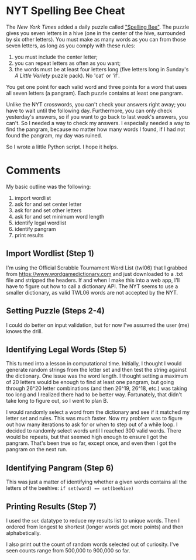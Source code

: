 # NYT Spelling Bee Cheat

The _New York Times_ added a daily puzzle called ["Spelling Bee"](https://www.nytimes.com/puzzles/spelling-bee). The puzzle gives you seven letters in a hive (one in the center of the hive, surrounded by six other letters). You must make as many words as you can from those seven letters, as long as you comply with these rules:
 1. you must include the center letter;
 2. you can repeat letters as often as you want;
 3. the words must be at least four letters long (five letters long in Sunday's _A Little Variety_ puzzle pack). No 'cat' or 'if'.

You get one point for each valid word and three points for a word that uses all seven letters (a pangram). Each puzzle contains at least one pangram.

Unlike the NYT crosswords, you can't check your answers right away; you have to wait until the following day. Furthermore, you can only check yesterday's answers, so if you want to go back to last week's answers, you can't. So I needed a way to check my answers. I especially needed a way to find the pangram, because no matter how many words I found, if I had not found the pangram, my day was ruined.

So I wrote a little Python script. I hope it helps.

# Comments

My basic outline was the following:
 1. import wordlist
 2. ask for and set center letter
 3. ask for and set other letters
 4. ask for and set minimum word length
 5. identify legal wordlist
 6. identify pangram
 7. print results

## Import Wordlist (Step 1)

I'm using the Official Scrabble Tournament Word List (twl06) that I grabbed from https://www.wordgamedictionary.com and just downloaded to a .txt file and stripped the headers. If and when I make this into a web app, I'll have to figure out how to call a dictionary API. The NYT seems to use a smaller dictionary, as valid TWL06 words are not accepted by the NYT. 

## Setting Puzzle (Steps 2-4)

I could do better on input validation, but for now I've assumed the user (me) knows the drill.

## Identifying Legal Words (Step 5)

This turned into a lesson in computational time. Initially, I thought I would generate random strings from the letter set and then test the string against the dictionary. One issue was the word length. I thought setting a maximum of 20 letters would be enough to find at least one pangram, but going through 26^20 letter combinations (and then 26^19, 26^18, etc.) was taking too long and I realized there had to be better way. Fortunately, that didn't take long to figure out, so I went to plan B.

I would randomly select a word from the dictionary and see if it matched my letter set and rules. This was much faster. Now my problem was to figure out how many iterations to ask for or when to step out of a while loop. I decided to randomly select words until I reached 300 valid words. There would be repeats, but that seemed high enough to ensure I got the pangram. That's been true so far, except once, and even then I got the pangram on the next run.  

## Identifying Pangram (Step 6)

This was just a matter of identifying whether a given words contains all the letters of the beehive: `if set(word) == set(beehive)` 

## Printing Results (Step 7)

I used the `set` datatype to reduce my results list to unique words. Then I ordered from longest to shortest (longer words get more points) and then alphabetically.  

I also print out the count of random words selected out of curiosity. I've seen counts range from 500,000 to 900,000 so far.

